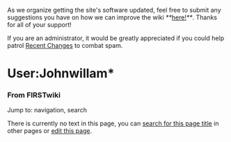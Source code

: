 As we organize getting the site's software updated, feel free to submit any
suggestions you have on how we can improve the wiki
_**_[here!](/index.php/User:Hallry/Suggestions "User:Hallry/Suggestions"
)_**_. Thanks for all of your support!

If you are an administrator, it would be greatly appreciated if you could help
patrol [Recent Changes](/index.php/Special:Recentchanges
"Special:Recentchanges" ) to combat spam.

# User:Johnwillam*

### From FIRSTwiki

Jump to: navigation, search

There is currently no text in this page, you can [search for this page
title](/index.php/Special:Search/Johnwillam%2A "Special:Search/Johnwillam*" )
in other pages or [edit this
page](http://www.firstwiki.net/index.php?title=User:Johnwillam%2A&action=edit
"http://www.firstwiki.net/index.php?title=User:Johnwillam%2A&action=edit" ).

